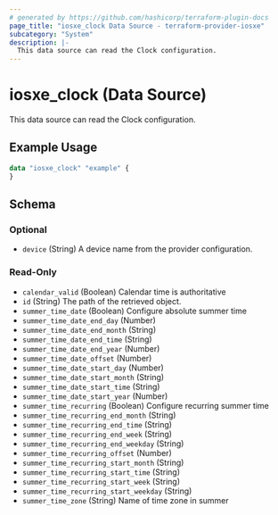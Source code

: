 ```yaml
---
# generated by https://github.com/hashicorp/terraform-plugin-docs
page_title: "iosxe_clock Data Source - terraform-provider-iosxe"
subcategory: "System"
description: |-
  This data source can read the Clock configuration.
---
```


# iosxe_clock (Data Source)

This data source can read the Clock configuration.

## Example Usage

```terraform
data "iosxe_clock" "example" {
}
```

<!-- schema generated by tfplugindocs -->
## Schema

### Optional

- `device` (String) A device name from the provider configuration.

### Read-Only

- `calendar_valid` (Boolean) Calendar time is authoritative
- `id` (String) The path of the retrieved object.
- `summer_time_date` (Boolean) Configure absolute summer time
- `summer_time_date_end_day` (Number)
- `summer_time_date_end_month` (String)
- `summer_time_date_end_time` (String)
- `summer_time_date_end_year` (Number)
- `summer_time_date_offset` (Number)
- `summer_time_date_start_day` (Number)
- `summer_time_date_start_month` (String)
- `summer_time_date_start_time` (String)
- `summer_time_date_start_year` (Number)
- `summer_time_recurring` (Boolean) Configure recurring summer time
- `summer_time_recurring_end_month` (String)
- `summer_time_recurring_end_time` (String)
- `summer_time_recurring_end_week` (String)
- `summer_time_recurring_end_weekday` (String)
- `summer_time_recurring_offset` (Number)
- `summer_time_recurring_start_month` (String)
- `summer_time_recurring_start_time` (String)
- `summer_time_recurring_start_week` (String)
- `summer_time_recurring_start_weekday` (String)
- `summer_time_zone` (String) Name of time zone in summer
